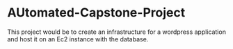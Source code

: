 # AUtomated-Capstone-Project
This project would be to create an infrastructure for a wordpress application and host it on an Ec2 instance with the database.
